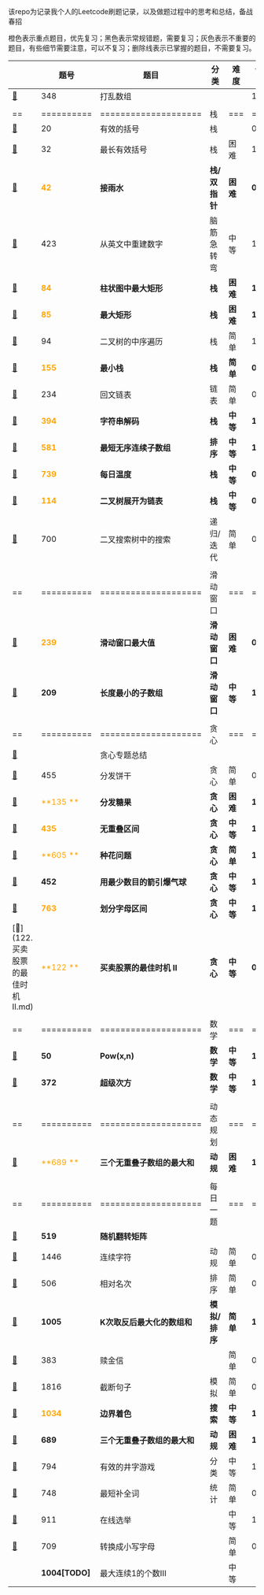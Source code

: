 该repo为记录我个人的Leetcode刷题记录，以及做题过程中的思考和总结，备战春招

橙色表示重点题目，优先复习；黑色表示常规错题，需要复习；灰色表示不重要的题目，有些细节需要注意，可以不复习；删除线表示已掌握的题目，不需要复习。

|                                      | 题号                                 | 题目                         | 分类          | 难度     | 做错次数 | 复习时间       |
| ------------------------------------ | ------------------------------------ | ---------------------------- | ------------- | -------- | -------- | -------------- |
| [📕](./348.打乱数组.md)               | 348                                  | 打乱数组                     |               |          | 1        | 2021.11.22     |
|                                      |                                      |                              |               |          |          |                |
| ==                                   | ==========                           | ====================         | 栈            | ===      | ======   | =========      |
| [📕](./20.有效的括号.md)              | 20                                   | 有效的括号                   | 栈            |          | 0        | 2021.11.23     |
| [📕](./32.最长有效括号.md)            | 32                                   | 最长有效括号                 | 栈            | 困难     | 1        | 2021.11.24     |
| [📕](./42.接雨水.md)                  | <font color='orange'>**42**</font>   | **接雨水**                   | **栈/双指针** | **困难** | **0**    | **2021.11.25** |
| [📕](./423.从英文中重建数字.md)       | 423                                  | 从英文中重建数字             | 脑筋急转弯    | 中等     | 1        | 2021.11.24     |
| [📕](./84.柱状图中最大矩形.md)        | <font color='orange'>**84**</font>   | **柱状图中最大矩形**         | **栈**        | **困难** | **1**    | **2021.11.26** |
| [📕](./85.最大矩形.md)                | <font color='orange'>**85**</font>   | **最大矩形**                 | **栈**        | **困难** | **1**    | **2021.11.26** |
| [📕](./94.二叉树的中序遍历.md)        | 94                                   | 二叉树的中序遍历             | 栈            | 简单     | 1        | 2021.11.27     |
| [📕](./155.最小栈.md)                 | <font color='orange'>**155**</font>  | **最小栈**                   | **栈**        | **简单** | **0**    | **2021.11.27** |
| [📕](./234.回文链表.md)               | 234                                  | 回文链表                     | 链表          | 简单     | 0        | 2021.11.28     |
| [📕](./394.字符串解码.md)             | <font color='orange'>**394**</font>  | **字符串解码**               | **栈**        | **中等** | **1**    | **2021.11.28** |
| [📕](./581.最短无序连续子数组.md)     | <font color='orange'>**581**</font>  | **最短无序连续子数组**       | **排序**      | **中等** | **1**    | **2021.11.29** |
| [📕](./739.每日温度.md)               | <font color='orange'>**739**</font>  | **每日温度**                 | **栈**        | **中等** | **0**    | **2021.11.29** |
| [📕](./114.二叉树展开为链表.md)       | <font color='orange'>**114**</font>  | **二叉树展开为链表**         | **栈**        | **中等** | **0**    | **2021.11.29** |
| [📕](./700.二叉搜索树中搜索.md)       | 700                                  | 二叉搜索树中的搜索           | 递归/迭代     | 简单     | 0        | 2021.11.26     |
|                                      |                                      |                              |               |          |          |                |
| ==                                   | ==========                           | ====================         | 滑动窗口      | ===      | ======   | =========      |
| [📕](239.滑动窗口最大值.md)           | <font color='orange'>**239**</font>  | **滑动窗口最大值**           | **滑动窗口**  | **困难** | **0**    | **2021.12.1**  |
| [📕](209.长度最小的子数组)            | **209**                              | **长度最小的子数组**         | **滑动窗口**  | **中等** | **1**    | **2021.12.2**  |
|                                      |                                      |                              |               |          |          |                |
| ==                                   | ==========                           | ====================         | 贪心          | ===      | ======   | =========      |
| [📕](贪心专题.md)                     |                                      | 贪心专题总结                 |               |          |          |                |
| [📕](455.分发饼干.md)                 | 455                                  | 分发饼干                     | 贪心          | 简单     | 0        | 2021.12.4      |
| [📕](135.分发糖果.md)                 | <font color='orange'>**135 **</font> | **分发糖果**                 | **贪心**      | **困难** | **1**    | **2021.12.4**  |
| [📕](435.无重叠区间.md)               | <font color='orange'>**435**</font>  | **无重叠区间**               | **贪心**      | **中等** | **1**    | **2021.12.6**  |
| [📕](605.种花问题)                    | <font color='orange'>**605 **</font> | **种花问题**                 | **贪心**      | **简单** | **1**    | **2021.12.6**  |
| [📕](452.用最少数量的箭引爆气球.md)   | **452**                              | **用最少数目的箭引爆气球**   | **贪心**      | **中等** | **1**    | **2021.12.8**  |
| [📕](763.划分字母区间.md)             | <font color='orange'>**763**</font>  | **划分字母区间**             | **贪心**      | **中等** | **1**    | **2021.12.9**  |
| [📕](122.买卖股票的最佳时机 II.md)    | <font color='orange'>**122 **</font> | **买卖股票的最佳时机 II**    | **贪心**      | **中等** | **0**    | **2021.12.10** |
|                                      |                                      |                              |               |          |          |                |
| ==                                   | ==========                           | ====================         | 数学          | ===      | ======   | =========      |
| [📕](50.Pow(x,n).md)                  | **50**                               | **Pow(x,n)**                 | **数学**      | **中等** | **1**    | **2021.12.5**  |
| [📕](372.超级次方.md)                 | **372**                              | **超级次方**                 | **数学**      | **中等** | **1**    | **2021.12.5**  |
|                                      |                                      |                              |               |          |          |                |
| ==                                   | ==========                           | ====================         | 动态规划      | ===      | ======   | =========      |
| [📕](689.三个无重叠子数组的最大和.md) | <font color='orange'>**689 **</font> | **三个无重叠子数组的最大和** | **动规**      | **困难** | **1**    | **2021.12.8**  |
|                                      |                                      |                              |               |          |          |                |
| ==                                   | ==========                           | ====================         | 每日一题      | ===      | ======   | =========      |
| [📕](./519.随机翻转矩阵.md)           | **519**                              | **随机翻转矩阵**             |               |          |          |                |
| [📕](1446.连续字符.md)                | 1446                                 | 连续字符                     | 动规          | 简单     | 0        | 2021.12.1      |
| [📕](506.相对名次.md)                 | 506                                  | 相对名次                     | 排序          | 简单     | 0        | 2021.12.2      |
| [📕](1005.K次取反后最大化的数组和.md) | **1005**                             | **K次取反后最大化的数组和**  | **模拟/排序** | **简单** | **1**    | **2021.12.3**  |
| [📕](383.赎金信.md)                   | 383                                  | 赎金信                       |               | 简单     | 0        | 2021.12.4      |
| [📕](1816.截断句子.md)                | 1816                                 | 截断句子                     | 模拟          | 简单     | 0        | 2021.12.6      |
| [📕](1034.边界着色.md)                | <font color='orange'>**1034**</font> | **边界着色**                 | **搜索**      | **中等** | **1**    | **2021.12.7**  |
| [📕](689.三个无重叠子数组的最大和.md) | **689**                              | **三个无重叠子数组的最大和** | **动规**      | **困难** | **1**    | **2021.12.8**  |
| [📕](794.有效的井字游戏.md)           | 794                                  | 有效的井字游戏               | 分类          | 中等     | 1        | 2021.12.9      |
| [📕](748.最短补全词.md)               | 748                                  | 最短补全词                   | 统计          | 简单     | 0        | 2021.12.10     |
| [📕](911.在线选举.md)                 | 911                                  | 在线选举                     |               | 中等     | 1        | 2021.12.11     |
| [📕](709.转换成小写字母.md)           | 709                                  | 转换成小写字母               |               | 简单     | 0        | 2021.12.12     |
| []()                                 | **1004[TODO]**                       | 最大连续1的个数III           |               | 中等     |          |                |

